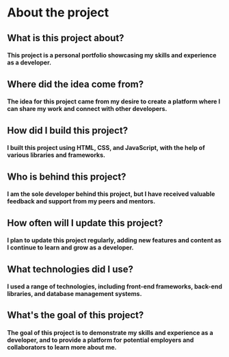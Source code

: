 # About the project
## What is this project about?
#### This project is a personal portfolio showcasing my skills and experience as a developer.
## Where did the idea come from?
#### The idea for this project came from my desire to create a platform where I can share my work and connect with other developers.
## How did I build this project?
#### I built this project using HTML, CSS, and JavaScript, with the help of various libraries and frameworks.
## Who is behind this project?
#### I am the sole developer behind this project, but I have received valuable feedback and support from my peers and mentors.
## How often will I update this project?
#### I plan to update this project regularly, adding new features and content as I continue to learn and grow as a developer.
## What technologies did I use?
#### I used a range of technologies, including front-end frameworks, back-end libraries, and database management systems.
## What's the goal of this project?
#### The goal of this project is to demonstrate my skills and experience as a developer, and to provide a platform for potential employers and collaborators to learn more about me.
